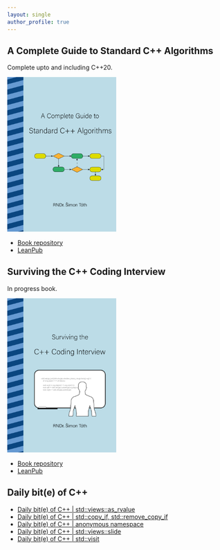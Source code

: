 ```yaml
---
layout: single
author_profile: true
---
```


## A Complete Guide to Standard C++ Algorithms

Complete upto and including C++20.

[<img src="assets/images/book_algorithms_cover.png" width="50%">](https://leanpub.com/cpp-algorithms-guide)

- [Book repository](https://github.com/HappyCerberus/book-cpp-algorithms)
- [LeanPub](https://leanpub.com/cpp-algorithms-guide)

## Surviving the C++ Coding Interview

In progress book.

[<img src="assets/images/book_coding_interview_cover.png" width="50%">](https://leanpub.com/cpp-coding-interview)

- [Book repository](https://leanpub.com/cpp-coding-interview)
- [LeanPub](https://leanpub.com/cpp-coding-interview)

## Daily bit(e) of C++

<ul>
<!-- SUBSTACK:START --><li><a href="https://medium.com/@simontoth/daily-bit-e-of-c-std-views-as-rvalue-8542cb8f2bba?source=rss-1e1de1006a93------2">Daily bit&lpar;e&rpar; of C++ | std::views::as_rvalue</a></li><li><a href="https://medium.com/@simontoth/daily-bit-e-of-c-std-copy-if-std-remove-copy-if-6f1764e4ba8f?source=rss-1e1de1006a93------2">Daily bit&lpar;e&rpar; of C++ | std::copy_if, std::remove_copy_if</a></li><li><a href="https://medium.com/@simontoth/daily-bit-e-of-c-anonymous-namespace-356bd5e084e8?source=rss-1e1de1006a93------2">Daily bit&lpar;e&rpar; of C++ | anonymous namespace</a></li><li><a href="https://medium.com/@simontoth/daily-bit-e-of-c-std-views-slide-22e68bde2d57?source=rss-1e1de1006a93------2">Daily bit&lpar;e&rpar; of C++ | std::views::slide</a></li><li><a href="https://medium.com/@simontoth/daily-bit-e-of-c-std-visit-8efc64a9f497?source=rss-1e1de1006a93------2">Daily bit&lpar;e&rpar; of C++ | std::visit</a></li><!-- SUBSTACK:END -->
</ul>